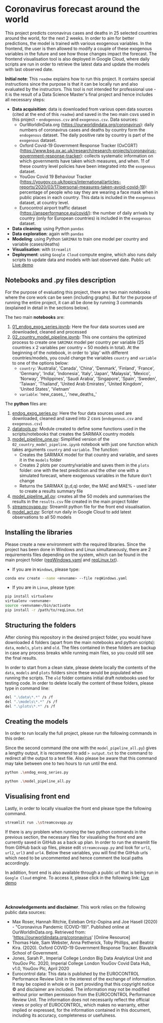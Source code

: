 # Coronavirus forecast around the world

This project predicts coronavirus cases and deaths in 25 selected countries around the world, for the next 2 weeks. In order to aim for better predictions, the model is trained with various exogenous variables. In the frontend, the user is then allowed to modify a couple of these exogenous variables in the future and see how those changes impact the forecast. The frontend visualisation tool is also deployed in Google Cloud, where daily scripts are run in order to retrieve the latest data and update the models with last observed date.

**Initial note**: This `readme` explains how to run this project. It contains special instructions since the purpose is that it can be locally run and also evaluated by the instructors. This tool is not intended for professional use - it is the result of a Data Science Master's final project and hence includes all necessary steps:

* **Data acquisition**: data is downloaded from various open data sources (cited at the end of this `readme`) and saved in the two main csvs used in this project - `endogenous.csv` and `exogenous.csv`. Data sources:
  * OurWorldInData.org (https://ourworldindata.org/coronavirus): daily numbers of coronavirus cases and deaths by country form the `endogenous` dataset. The daily positive rate by country is part of the `exogenous` dataset.
  * Oxford Covid-19 Government Response Tracker (OxCGRT) (https://www.bsg.ox.ac.uk/research/research-projects/coronavirus-government-response-tracker): collects systematic information on which governments have taken which measures, and when. 11 of these country level policies have been integrated into the `exogenous` dataset.
  * YouGov Covid 19 Behaviour Tracker (https://yougov.co.uk/topics/international/articles-reports/2020/03/17/personal-measures-taken-avoid-covid-19): percentage of people who say they are wearing a face mask when in public places in each country. This data is included in the `exogenous` dataset, at country level.
  * Eurocontrol airport traffic dataset (https://ansperformance.eu/covid/): the number of daily arrivals by country (only for European countries) is included in the `exogenous` dataset.
* **Data cleaning**: using Python `pandas`
* **Data exploration**: again with `pandas`
* **Modeling**: using Python `SARIMAX` to train one model per country and variable (cases/deaths)
* **Visualisation**: with `Streamlit`
* **Deployment**: using `Google Cloud` compute engine, which also runs daily scripts to update data and models with last observed date. Public url: [Live demo](http://34.78.90.249:8501/)

## Notebooks and .py files description
For the purpose of evaluating this project, there are two main notebooks where the core work can be seen (including graphs). But for the purpose of running the entire project, it can all be done by running 3 commands (explained in detail in the sections below).

The two main **notebooks** are: 
1. [01_endog_exog_series.ipynb](https://github.com/martaarozarena/KSchool-Master-Final-Project/blob/master/01_endog_exog_series.ipynb): Here the four data sources used are downloaded, cleaned and processed
2. [02_country_model_pipeline.ipynb](https://github.com/martaarozarena/KSchool-Master-Final-Project/blob/master/02_country_model_pipeline.ipynb): This one contains the optimized process to create one `SARIMAX` model per country per variable (25 countries x 2 variables per country = 50 models in total). At the beginning of the notebook, in order to 'play' with different countries/models, you could change the variables `country` and `variable` to one of the options below:
    * `country`: 'Australia', 'Canada', 'China', 'Denmark', 'Finland', 'France', 'Germany', 'India', 'Indonesia', 'Italy', 'Japan', 'Malaysia', 'Mexico', 'Norway', 'Philippines', 'Saudi Arabia', 'Singapore', 'Spain', 'Sweden', 'Taiwan', 'Thailand', 'United Arab Emirates', 'United Kingdom', 'United States', 'Vietnam'
    * `variable`: 'new_cases_', 'new_deaths_'

The **python** files are:
1. [endog_exog_series.py](https://github.com/martaarozarena/KSchool-Master-Final-Project/blob/master/endog_exog_series.py): Here the four data sources used are downloaded, cleaned and saved into 2 csvs (`endogenous.csv` and `exogenous.csv`)
2. [datatools.py](https://github.com/martaarozarena/KSchool-Master-Final-Project/blob/master/datatools.py): Module created to define some functions used in the scripts/notebooks that creates the SARIMAX country models
3. [model_pipeline_one.py](https://github.com/martaarozarena/KSchool-Master-Final-Project/blob/master/Model_pipeline_one.py): Simplified version of the `02_country_model_pipeline.ipynb` notebook with just one function which takes arguments `country` and `variable`. The function:
    * Creates the SARIMAX model for that country and variable, and saves it in the `models` folder
    * Creates 2 plots per country/variable and saves them in the `plots` folder: one with the test prediction and the other one with a simulated forecast, where exogenous variables in the future don't change
    * Returns the SARIMAX (p,d,q) order, the MAE and MAE% - used later to create a results summary file
4. [model_pipeline_all.py](https://github.com/martaarozarena/KSchool-Master-Final-Project/blob/master/Model_pipeline_all.py): creates all the 50 models and summarises the results in the `results.csv` file created in the main project folder
5. [streamcovapp.py](https://github.com/martaarozarena/KSchool-Master-Final-Project/blob/master/streamcovapp.py): Streamlit python file for the front end visualisation.
6. [model_act.py](https://github.com/martaarozarena/KSchool-Master-Final-Project/blob/master/model_act.py): Script run daily in Google Cloud to add latest observations to all 50 models

## Installing the libraries
Please create a new environment with the required libraries. Since the project has been done in Windows and Linux simultaneously, there are 2 requirements files depending on the system, which can be found in the main project folder ([reqWindows.yaml](https://github.com/martaarozarena/KSchool-Master-Final-Project/blob/master/reqWindows.yaml) and [reqLinux.txt](https://github.com/martaarozarena/KSchool-Master-Final-Project/blob/master/reqLinux.txt)).
* If you are in `Windows`, please type:
```bash
conda env create --name <envname> --file reqWindows.yaml
```
* If you are in `Linux`, please type:
```bash
pip install virtualenv
virtualenv <venvname>
source <venvname>/bin/activate
pip install -r /path/to/reqLinux.txt
```

## Structuring the folders
After cloning this repository in the desired project folder, you would have downloaded 4 folders (apart from the main notebooks and python scripts): `data`, `models`, `plots` and `old`.
The files contained in these folders are backup in case any process breaks while running main files, so you could still see the final results.

In order to start from a clean slate, please delete locally the contents of the `data`, `models` and `plots` folders since these would be populated when running the scripts. The `old` folder contains initial draft notebooks used for testing code. In order to delete locally the content of these folders, please type in command line:
```bash
del ".\data\*.*" /s /f
del ".\models\*.*" /s /f
del ".\plots\*.*" /s /f
```

## Creating the models
In order to run locally the full project, please run the following commands in this order. 

Since the second command (the one with the `model_pipeline_all.py`) gives a lengthy output, it is recommend to add ```> output.txt``` to the command to redirect all the output to a text file. Also please be aware that this command may take between one to two hours to run until the end.
```bash
python .\endog_exog_series.py
```
```bash
python .\model_pipeline_all.py
```

## Visualising front end
Lastly, in order to locally visualize the front end please type the following command.
```bash
streamlit run .\streamcovapp.py
```
If there is any problem when running the two python commands in the previous section, the necessary files for visualising the front end are currently saved in GitHub as a back up plan. In order to run the streamlit file from GitHub back up files, please edit `streamcovapp.py` and look for `url1`, `url2`, `url3` and `url4`. Below these variables, you will find the GitHub urls which need to be uncommented and hence comment the local paths accordingly.  

In addition, front end is also available through a public url that is being run in `Google Cloud` engine. To access it, please click in the following link: [Live demo](http://34.78.90.249:8501/)


<br/><br/>

**Acknowledgements and disclaimer**. This work relies on the following public data sources:
* Max Roser, Hannah Ritchie, Esteban Ortiz-Ospina and Joe Hasell (2020) - "Coronavirus Pandemic (COVID-19)". Published online at OurWorldInData.org. Retrieved from: 'https://ourworldindata.org/coronavirus' [Online Resource]
* Thomas Hale, Sam Webster, Anna Petherick, Toby Phillips, and Beatriz Kira. (2020). Oxford COVID-19 Government Response Tracker. Blavatnik School of Government.
* Jones, Sarah P., Imperial College London Big Data Analytical Unit and YouGov Plc. 2020, Imperial College London YouGov Covid Data Hub, v1.0, YouGov Plc, April 2020
* Eurocontrol data: This data is published by the EUROCONTROL Performance Review Unit in the interest of the exchange of information. It may be copied in whole or in part providing that this copyright notice © and disclaimer are included. The information may not be modified without prior written permission from the EUROCONTROL Performance Review Unit. The information does not necessarily reflect the official views or policy of EUROCONTROL, which makes no warranty, either implied or expressed, for the information contained in this document, including its accuracy, completeness or usefulness.




